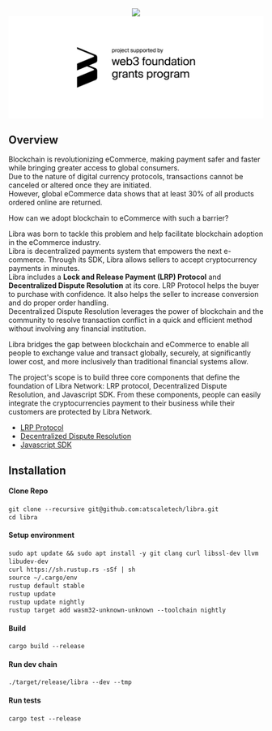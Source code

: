 <p align="center">
  <img width="800" align="center" src="https://user-images.githubusercontent.com/92568442/183552059-89827da4-16f7-4803-aa29-b600597cf3d0.svg"/>
  <img width="600" align="center" src="https://raw.githubusercontent.com/w3f/Grants-Program/master/src/badge_black.svg"/>
</p>

## Overview
Blockchain is revolutionizing eCommerce, making payment safer and faster while bringing greater access to global consumers.  
Due to the nature of digital currency protocols, transactions cannot be canceled or altered once they are initiated.  
However, global eCommerce data shows that at least 30% of all products ordered online are returned.  

How can we adopt blockchain to eCommerce with such a barrier?

Libra was born to tackle this problem and help facilitate blockchain adoption in the eCommerce industry.  
Libra is decentralized payments system that empowers the next e-commerce. Through its SDK, Libra allows sellers to accept cryptocurrency payments in minutes.  
Libra includes a **Lock and Release Payment (LRP) Protocol** and **Decentralized Dispute Resolution** at its core.
LRP Protocol helps the buyer to purchase with confidence. It also helps the seller to increase conversion and do proper order handling.  
Decentralized Dispute Resolution leverages the power of blockchain and the community to resolve transaction conflict in a quick and efficient method without involving any financial institution.  

Libra bridges the gap between blockchain and eCommerce to enable all people to exchange value and transact globally, securely, at significantly lower cost, and more inclusively than traditional financial systems allow.

The project's scope is to build three core components that define the foundation of Libra Network: LRP protocol, Decentralized Dispute Resolution, and Javascript SDK. From these components, people can easily integrate the cryptocurrencies payment to their business while their customers are protected by Libra Network.

- [LRP Protocol](https://github.com/atscaletech/libra/blob/main/pallets/lrp/README.md)
- [Decentralized Dispute Resolution](https://github.com/atscaletech/libra/tree/main/pallets/dispute-resolution#overview)
- [Javascript SDK](https://github.com/atscaletech/libra-js)

## Installation

#### Clone Repo

```
git clone --recursive git@github.com:atscaletech/libra.git
cd libra
```

#### Setup environment

```
sudo apt update && sudo apt install -y git clang curl libssl-dev llvm libudev-dev
curl https://sh.rustup.rs -sSf | sh
source ~/.cargo/env
rustup default stable
rustup update
rustup update nightly
rustup target add wasm32-unknown-unknown --toolchain nightly
```

#### Build

```
cargo build --release
```

#### Run dev chain

```
./target/release/libra --dev --tmp
```

#### Run tests

```
cargo test --release
```
